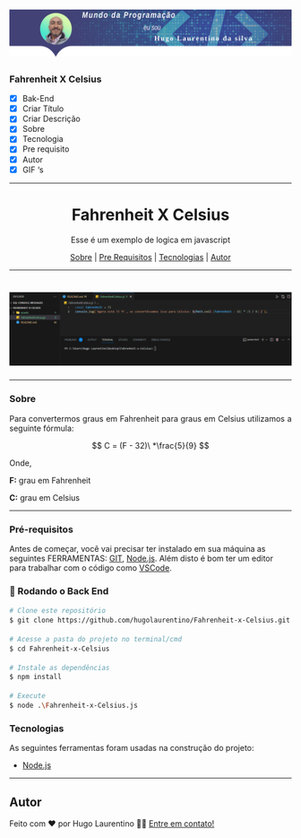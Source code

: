 <h1 align="center">
  <img alt="Logo" title="#Logo" src="./assets/logo-hugo.png" />
</h1>

### Fahrenheit X Celsius

- [x] Bak-End
- [x] Criar Título
- [x] Criar Descrição
- [x] Sobre
- [x] Tecnologia
- [x] Pre requisito
- [x] Autor
- [x] GIF ‘s
---
<h1 align='center'>Fahrenheit X Celsius</h1>

<p align='center'>Esse é um exemplo de logica em javascript</p>

<p align='center'>
	<a href='#sobre'>Sobre</a> |
	<a href='#pré-requisitos'>Pre Requisitos</a> |
	<a href='#tecnologias'>Tecnologias</a> |
	<a href='#autor'>Autor</a>
</p>

---
<h1 align='center'>
	<img alt='Readme' title='Readme' src='./assets/execucao.gif' />
</h1>

---
### Sobre
  <p align= 'justify'>
Para convertermos graus em Fahrenheit para graus em Celsius utilizamos a seguinte fórmula:
  </p>


$$ C = (F - 32)\ *\frac{5}{9} $$

Onde,

**F:** grau em Fahrenheit

**C:** grau em Celsius

---
### Pré-requisitos 

Antes de começar, você vai precisar ter instalado em sua máquina as seguintes FERRAMENTAS: [GIT](https://git-scm.com/), [Node.js](https://nodejs.org/en/download). 
Além disto é bom ter um editor para trabalhar com o código como [VSCode](https://code.visualstudio.com/download).

### 🎲 Rodando o Back End

```bash
# Clone este repositório
$ git clone https://github.com/hugolaurentino/Fahrenheit-x-Celsius.git

# Acesse a pasta do projeto no terminal/cmd
$ cd Fahrenheit-x-Celsius

# Instale as dependências
$ npm install

# Execute 
$ node .\Fahrenheit-x-Celsius.js

```
### Tecnologias 

As seguintes ferramentas foram usadas na construção do projeto:

- [Node.js][nodejs]
---

## Autor

Feito com ❤️ por Hugo Laurentino 👋🏽 [Entre em contato!](https://www.linkedin.com/in/hugo-laurentino-silva/)

[nodejs]: https://nodejs.org/